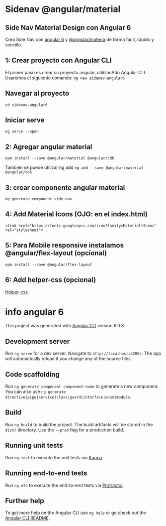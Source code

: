 # Sidenav @angular/material

## Side Nav Material Design con Angular 6
Crea Side Nav con [angular 6](https://angular.io/) y [@angular/materia](https://material.angular.io/)  de forma fácil, rápido y sencillo.

## 1: Crear proyecto con Angular CLI
El primer paso es crear su proyecto angular, utilizanAdo Angular CLI. Usaremos el siguiente comando:
`ng new sidenav-angular6`

 ##  Navegar al proyecto
`cd sidenav-angular6`

##  Iniciar serve
  `ng serve --open`

## 2: Agregar angular material

`npm install --save @angular/material @angular/cdk`

Tambien se puede utilizar ng add
`ng add --save @angular/material @angular/cdk`

## 3: crear componente  angular material
`ng generate component side-nav`

## 4: Add Material Icons (OJO: en el index.html)
`<link href="https://fonts.googleapis.com/icon?family=Material+Icons" rel="stylesheet">`

## 5: Para Mobile responsive instalamos @angular/flex-layout (opcional)
`npm install --save @angular/flex-layout`

## 6: Add helper-css (opcional)
[Helper-css](https://github.com/armandoaepp/helper-css)


# info angular 6
This project was generated with [Angular CLI](https://github.com/angular/angular-cli) version 6.0.8.

## Development server

Run `ng serve` for a dev server. Navigate to `http://localhost:4200/`. The app will automatically reload if you change any of the source files.

## Code scaffolding

Run `ng generate component component-name` to generate a new component. You can also use `ng generate directive|pipe|service|class|guard|interface|enum|module`.

## Build

Run `ng build` to build the project. The build artifacts will be stored in the `dist/` directory. Use the `--prod` flag for a production build.

## Running unit tests

Run `ng test` to execute the unit tests via [Karma](https://karma-runner.github.io).

## Running end-to-end tests

Run `ng e2e` to execute the end-to-end tests via [Protractor](http://www.protractortest.org/).

## Further help

To get more help on the Angular CLI use `ng help` or go check out the [Angular CLI README](https://github.com/angular/angular-cli/blob/master/README.md).
